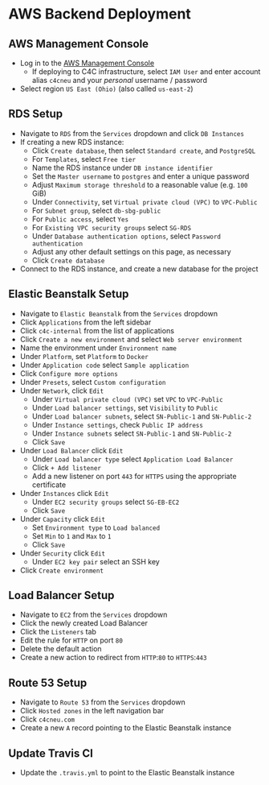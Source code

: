 # AWS Backend Deployment


## AWS Management Console
 - Log in to the [AWS Management Console](https://us-east-2.console.aws.amazon.com/console/home?nc2=h_ct&region=us-east-2&src=header-signin#)
   - If deploying to C4C infrastructure, select `IAM User` and enter account alias `c4cneu` and your *personal* username / password
 - Select region `US East (Ohio)` (also called `us-east-2`)

## RDS Setup
 - Navigate to `RDS` from the `Services` dropdown and click `DB Instances`
 - If creating a new RDS instance:
   - Click `Create database`, then select `Standard create`, and `PostgreSQL`
   - For `Templates`, select `Free tier`
   - Name the RDS instance under `DB instance identifier`
   - Set the `Master username` to `postgres` and enter a unique password
   - Adjust `Maximum storage threshold` to a reasonable value (e.g. `100` GiB)
   - Under `Connectivity`, set `Virtual private cloud (VPC)` to `VPC-Public`
   - For `Subnet group`, select `db-sbg-public`
   - For `Public access`, select `Yes`
   - For `Existing VPC security groups` select `SG-RDS`
   - Under `Database authentication options`, select `Password authentication`
   - Adjust any other default settings on this page, as necessary
   - Click `Create database`
 - Connect to the RDS instance, and create a new database for the project

## Elastic Beanstalk Setup
 - Navigate to `Elastic Beanstalk` from the `Services` dropdown
 - Click `Applications` from the left sidebar
 - Click `c4c-internal` from the list of applications
 - Click `Create a new environment` and select `Web server environment`
 - Name the environment under `Environment name`
 - Under `Platform`, set `Platform` to `Docker`
 - Under `Application code` select `Sample application`
 - Click `Configure more options`
 - Under `Presets`, select `Custom configuration`
 - Under `Network`, click `Edit`
   - Under `Virtual private cloud (VPC)` set `VPC` to `VPC-Public`
   - Under `Load balancer settings`, set `Visibility` to `Public`
   - Under `Load balancer subnets`, select `SN-Public-1` and `SN-Public-2`
   - Under `Instance settings`, check `Public IP address`
   - Under `Instance subnets` select `SN-Public-1` and `SN-Public-2`
   - Click `Save`
 - Under `Load Balancer` click `Edit`
   - Under `Load balancer type` select `Application Load Balancer`
   - Click `+ Add listener`
   - Add a new listener on port `443` for `HTTPS` using the appropriate certificate
 - Under `Instances` click `Edit`
   - Under `EC2 security groups` select `SG-EB-EC2`
   - Click `Save`
 - Under `Capacity` click `Edit`
   - Set `Environment type` to `Load balanced`
   - Set `Min` to `1` and `Max` to `1`
   - Click `Save`
 - Under `Security` click `Edit`
   - Under `EC2 key pair` select an SSH key
 - Click `Create environment`

## Load Balancer Setup
 - Navigate to `EC2` from the `Services` dropdown
 - Click the newly created Load Balancer
 - Click the `Listeners` tab
 - Edit the rule for `HTTP` on port `80`
 - Delete the default action
 - Create a new action to redirect from `HTTP`:`80` to `HTTPS`:`443`

 ## Route 53 Setup
  - Navigate to `Route 53` from the `Services` dropdown
  - Click `Hosted zones` in the left navigation bar
  - Click `c4cneu.com`
  - Create a new `A` record pointing to the Elastic Beanstalk instance

## Update Travis CI
  - Update the `.travis.yml` to point to the Elastic Beanstalk instance